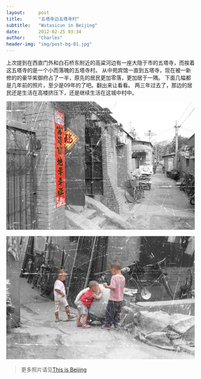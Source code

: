 ```yaml
---
layout:     post
title:      "五塔寺边五塔寺村"
subtitle:   "Wutasicun in Beijing"
date:       2012-02-25 03:34
author:     "Charles"
header-img: "img/post-bg-01.jpg"
---
```


上次提到在西直门外和白石桥东附近的高粱河边有一座大隐于市的五塔寺，而挨着这五塔寺的是一个小而落魄的五塔寺村。
从中苑宾馆一直到五塔寺，现在被一新修的的豪华紫御府占了一半，原先的居民更加零落，更加居于一隅。
下面几幅都是几年前的照片，至少是09年的了吧。翻出来让看看。
两三年过去了，那边的居民还是生活在高楼挤压下，还是继续生活在这城中村中。

![wutasicun1](/img/wutasicun1.jpg)

![wutasicun2](/img/wutasicun2.jpg)

> 更多照片请见[This is Beijing](http://www.douban.com/photos/album/36253377/)